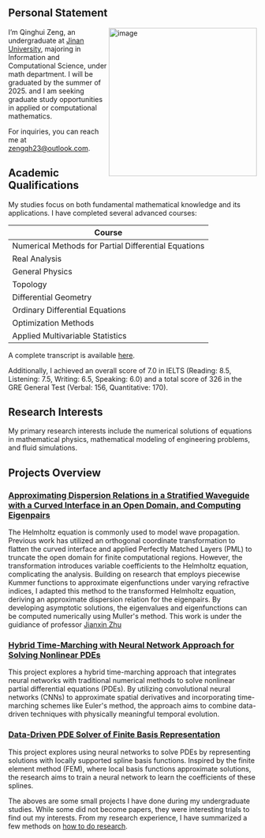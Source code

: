 ## Personal Statement
<img src="https://github.com/user-attachments/assets/a838e8f8-d0f0-4ce5-b84f-5b5e5cbafecd" alt="image" width="300" align="right">

I’m Qinghui Zeng, an undergraduate at [Jinan University](https://english.jnu.edu.cn/), majoring in Information and Computational Science, under math department. I will be graduated by the summer of 2025. and I am seeking graduate study opportunities in applied or computational mathematics.

For inquiries, you can reach me at [zengqh23@outlook.com](mailto:zengqh23@outlook.com).

## Academic Qualifications
My studies focus on both fundamental mathematical knowledge and its applications. I have completed several advanced courses:

| Course                     |
|----------------------------|
| Numerical Methods for Partial Differential Equations |
| Real Analysis               |
| General Physics             |
| Topology                    |
| Differential Geometry       |
| Ordinary Differential Equations |
| Optimization Methods        |
| Applied Multivariable Statistics |

A complete transcript is available [here](https://github.com/qhzeng-gittec/Qinghui_Zeng_CV/blob/main/coursegrades.md).

Additionally, I achieved an overall score of 7.0 in IELTS (Reading: 8.5, Listening: 7.5, Writing: 6.5, Speaking: 6.0) and a total score of 326 in the GRE General Test (Verbal: 156, Quantitative: 170).

## Research Interests

My primary research interests include the numerical solutions of equations in mathematical physics, mathematical modeling of engineering problems, and fluid simulations. 

## Projects Overview


### [Approximating Dispersion Relations in a Stratified Waveguide with a Curved Interface in an Open Domain, and Computing Eigenpairs](https://github.com/qhzeng-gittec/Qinghui_Zeng_CV/blob/main/projects/Eigenvalue%20Equation%20in%202-Layer%20Wave%20Guide%20with%20a%20Curved%20Interface.pdf)

The Helmholtz equation is commonly used to model wave propagation. Previous work has utilized an orthogonal coordinate transformation to flatten the curved interface and applied Perfectly Matched Layers (PML) to truncate the open domain for finite computational regions. However, the transformation introduces variable coefficients to the Helmholtz equation, complicating the analysis. Building on research that employs piecewise Kummer functions to approximate eigenfunctions under varying refractive indices, I adapted this method to the transformed Helmholtz equation, deriving an approximate dispersion relation for the eigenpairs. By developing asymptotic solutions, the eigenvalues and eigenfunctions can be computed numerically using Muller's method. This work is under the guidiance of professor [Jianxin Zhu](https://faculty.jnu.edu.cn/xxkxjsxy/zjx2/list.htm)

### [Hybrid Time-Marching with Neural Network Approach for Solving Nonlinear PDEs ](https://github.com/qhzeng-gittec/helloitisqinghui/blob/main/projects/data_driven_pde_solver.md)

This project explores a hybrid time-marching approach that integrates neural networks with traditional numerical methods to solve nonlinear partial differential equations (PDEs). By utilizing convolutional neural networks (CNNs) to approximate spatial derivatives and incorporating time-marching schemes like Euler's method, the approach aims to combine data-driven techniques with physically meaningful temporal evolution.

### [Data-Driven PDE Solver of Finite Basis Representation](https://github.com/qhzeng-gittec/helloitisqinghui/blob/main/projects/finite_basis_neural_solver.md)

This project explores using neural networks to solve PDEs by representing solutions with locally supported spline basis functions. Inspired by the finite element method (FEM), where local basis functions approximate solutions, the research aims to train a neural network to learn the coefficients of these splines.

The aboves are some small projects I have done during my undergraduate studies. While some did not become papers, they were interesting trials to find out my interests. From my research experience, I have summarized a few methods on [how to do research](https://github.com/qhzeng-gittec/helloitisqinghui/blob/main/projects/research_experience.md).


